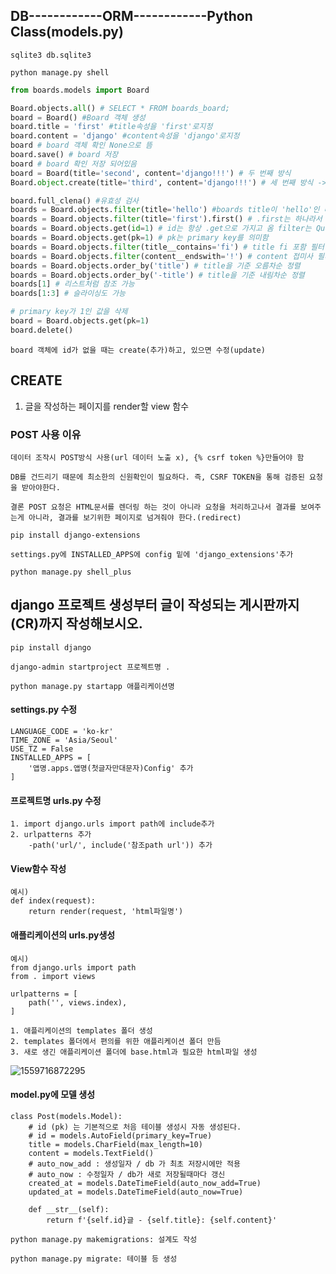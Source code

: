 ## DB------------ORM------------Python Class(models.py)

`sqlite3 db.sqlite3`

`python manage.py shell`



```python
from boards.models import Board

Board.objects.all() # SELECT * FROM boards_board;
board = Board() #Board 객체 생성
board.title = 'first' #title속성을 'first'로지정
board.content = 'django' #content속성을 'django'로지정
board # board 객체 확인 None으로 뜸
board.save() # board 저장
board # board 확인 저장 되어있음
board = Board(title='second', content='django!!!') # 두 번째 방식
Board.object.create(title='third', content='django!!!') # 세 번째 방식 -> board.save()까지 작동

board.full_clena() #유효성 검사
boards = Board.objects.filter(title='hello') #boards title이 'hello'인 테이블 QuerySet으로 반환
boards = Board.objects.filter(title='first').first() # .first는 하나라서 객체를 가지고 옴
boards = Board.objects.get(id=1) # id는 항상 .get으로 가지고 옴 filter는 QuerySet을 리턴하므로
boards = Board.objects.get(pk=1) # pk는 primary key를 의미함
boards = Board.objects.filter(title__contains='fi') # title fi 포함 필터
boards = Board.objects.filter(content__endswith='!') # content 접미사 필터 startswith도 있음
boards = Board.objects.order_by('title') # title을 기준 오름차순 정렬
boards = Board.objects.order_by('-title') # title을 기준 내림차순 정렬
boards[1] # 리스트처럼 참조 가능
boards[1:3] # 슬라이싱도 가능

# primary key가 1인 값을 삭제
board = Board.objects.get(pk=1)
board.delete()


```



`board 객체에 id가 없을 때는 create(추가)하고, 있으면 수정(update)`



## CREATE

1. 글을 작성하는 페이지를 render할 view 함수



### POST 사용 이유

`데이터 조작시 POST방식 사용(url 데이터 노출 x), {% csrf token %}만들어야 함`

`DB를 건드리기 때문에 최소한의 신원확인이 필요하다. 즉, CSRF TOKEN을 통해 검증된 요청을 받아야한다.`

`결론 POST 요청은 HTML문서를 렌더링 하는 것이 아니라 요청을 처리하고나서 결과를 보여주는게 아니라, 결과를 보기위한 페이지로 넘겨줘야 한다.(redirect)`



`pip install django-extensions`

`settings.py에 INSTALLED_APPS에 config 밑에 'django_extensions'추가` 

`python manage.py shell_plus`



## django 프로젝트 생성부터 글이 작성되는 게시판까지(CR)까지 작성해보시오.

`pip install django`

`django-admin startproject 프로젝트명 .`

`python manage.py startapp 애플리케이션명`



#### settings.py 수정

```
LANGUAGE_CODE = 'ko-kr'
TIME_ZONE = 'Asia/Seoul'
USE_TZ = False
INSTALLED_APPS = [
	'앱명.apps.앱명(첫글자만대문자)Config' 추가
]
```



#### 프로젝트명 urls.py 수정

```
1. import django.urls import path에 include추가
2. urlpatterns 추가
	-path('url/', include('참조path url')) 추가
```

#### View함수 작성

```
예시)
def index(request):
	return render(request, 'html파일명')
```

#### 애플리케이션의 urls.py생성

```
예시)
from django.urls import path
from . import views

urlpatterns = [
    path('', views.index),
]
```



```
1. 애플리케이션의 templates 폴더 생성
2. templates 폴더에서 편의를 위한 애플리케이션 폴더 만듬
3. 새로 생긴 애플리케이션 폴더에 base.html과 필요한 html파일 생성
```

![1559716872295](C:\Users\student\AppData\Roaming\Typora\typora-user-images\1559716872295.png)

#### model.py에 모델 생성

```
class Post(models.Model):
    # id (pk) 는 기본적으로 처음 테이블 생성시 자동 생성된다.
    # id = models.AutoField(primary_key=True)
    title = models.CharField(max_length=10)
    content = models.TextField()
    # auto_now_add : 생성일자 / db 가 최초 저장시에만 적용
    # auto_now : 수정일자 / db가 새로 저장될때마다 갱신
    created_at = models.DateTimeField(auto_now_add=True)
    updated_at = models.DateTimeField(auto_now=True)

    def __str__(self):
        return f'{self.id}글 - {self.title}: {self.content}'
```



`python manage.py makemigrations: 설계도 작성`

`python manage.py migrate: 테이블 등 생성`

